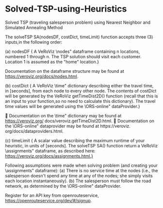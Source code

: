 # Solved-TSP-using-Heuristics
Solved TSP (traveling salesperson problem) using Nearest Neighbor and Simulated Annealing Method

The solveTSP SA(nodesDF, costDict, timeLimit) function accepts three (3) inputs,in the following order:

(a) nodesDF { A VeRoViz \nodes" dataframe containing n locations, numbered 1 through n.
The TSP solution should visit each customer.
Location 1 is assumed as  the "home" location.}

Documentation on the dataframe structure may be found at https://veroviz.org/docs/nodes.html.

(b) costDict { A VeRoViz \time" dictionary describing either the travel time, in [seconds], from each node to every other node. 
The contents of costDict will be generated by the VeRoViz getTimeDist2D() function (recall that this is an input to your function,so no need to calculate this dictionary). 
The travel time values will be generated using the \ORS-online" dataProvider.}

 Documentation on the \time" dictionary may be found at https://veroviz.org/
docs/veroviz.getTimeDist2D.html.
 Documentation on the \ORS-online" dataprovider may be found at https://veroviz.
org/docs/dataproviders.html.

(c) timeLimit { A scalar value describing the maximum runtime of your heuristic, in units of [seconds].
The solveTSP SA() function return a VeRoViz \assignments" dataframe, as described here: https://veroviz.org/docs/assignments.html.}


Following assumptions were made when solving problem (and creating your \assignments" dataframe):
(a) There is no service time at the nodes (i.e., the salesperson doesn't spend any time at
any of the nodes; she simply visits each location instantaneously).
(b) The salesperson must follow the road network, as determined by the \ORS-online" dataProvider.

Register for an API key from openrouteservice, https://openrouteservice.org/dev/#/signup.
